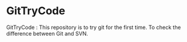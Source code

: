 GitTryCode
==========

GitTryCode : This repository is to try git for the first time. To check the difference between Git and SVN.

